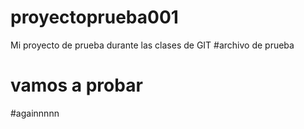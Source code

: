# proyectoprueba001
Mi proyecto de prueba durante las clases de GIT
#archivo de prueba
# vamos a probar
#againnnnn
